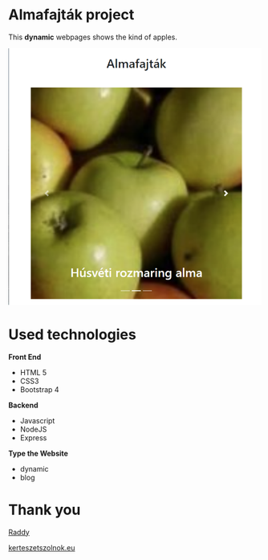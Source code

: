# Almafajták project

This **dynamic** webpages shows the kind of apples.

![image](website_img.png)

# Used technologies
**Front End**
- HTML 5
- CSS3
- Bootstrap 4

**Backend**
- Javascript
- NodeJS
- Express

**Type the Website**
- dynamic
- blog

# Thank you
[Raddy](https://www.youtube.com/c/RaddyDev/featured)

[kerteszetszolnok.eu](https://kerteszetszolnok.eu/termekeink/gyumolcsfa-csemetek/alma/)